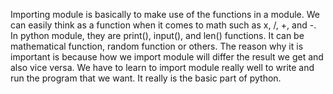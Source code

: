 Importing module is basically to make use of the functions in a module. We can easily think as a function when it comes to math such as x, /, +, and -. In python module, they are print(), input(), and len() functions. It can be mathematical function, random function or others. The reason why it is important is because how we import module will differ the result we get and also vice versa. We have to learn to import module really well to write and run the program that we want. It really is the basic part of python.
